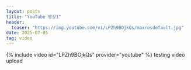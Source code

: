 ```yaml
---
layout: posts
title: "YouTube 영상1"
header:
  teaser: "https://img.youtube.com/vi/LPZh9BOjkQs/maxresdefault.jpg"
date: 2025-07-05
tag: video
---
```

{% include video id="LPZh9BOjkQs" provider="youtube" %}
testing video upload
